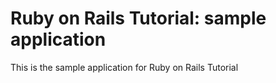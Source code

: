 # Ruby on Rails Tutorial: sample application #


This is the sample application for Ruby on Rails Tutorial